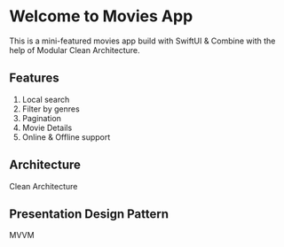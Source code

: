 # Welcome to Movies App

This is a mini-featured movies app build with SwiftUI & Combine with the help of Modular Clean Architecture.

## Features

1. Local search
2. Filter by genres
3. Pagination
4. Movie Details
5. Online & Offline support

## Architecture

Clean Architecture

## Presentation Design Pattern

MVVM
